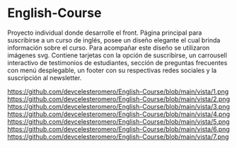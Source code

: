 # English-Course

Proyecto individual donde desarrolle el front. Página principal para suscribirse
a un curso de inglés, posee un diseño elegante el cual brinda información sobre 
el curso. Para acompañar este diseño se utilizaron imágenes svg. 
Contiene tarjetas con la opción de suscribirse, un carrousell interactivo 
de testimonios de estudiantes, sección de preguntas frecuentes  con menú
desplegable, un footer con su respectivas redes sociales y
la suscripción al newsletter.

https://github.com/devcelesteromero/English-Course/blob/main/vista/1.png
https://github.com/devcelesteromero/English-Course/blob/main/vista/2.png
https://github.com/devcelesteromero/English-Course/blob/main/vista/3.png
https://github.com/devcelesteromero/English-Course/blob/main/vista/4.png
https://github.com/devcelesteromero/English-Course/blob/main/vista/5.png
https://github.com/devcelesteromero/English-Course/blob/main/vista/6.png
https://github.com/devcelesteromero/English-Course/blob/main/vista/7.png
